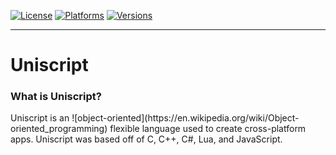 [![License](https://img.shields.io/badge/License-Apache-red.svg)](https://github.com/xyzdeskorg/uniscript/blob/master/LICENSE)
[![Platforms](https://img.shields.io/badge/platform-Windows%20|%20Linux%20|%20OSX-lightgrey)](https://github.com/xyzdeskorg/uniscript/blob/master/PLATFORMS)
[![Versions](https://img.shields.io/static/v1?label=Uniscript%20Version&message=3.9.18.8&color=%3CCOLOR%3E)](https://github.com/xyzdeskorg/uniscript/blob/master/VERSION)

***

# Uniscript
<h3>What is Uniscript?</h3>
Uniscript is an ![object-oriented](https://en.wikipedia.org/wiki/Object-oriented_programming) flexible language used to create cross-platform apps. Uniscript was based off of C, C++, C#, Lua, and JavaScript.

